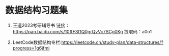 # 数据结构习题集

1. 王道2023考研辅导书 链接：https://pan.baidu.com/s/10ffF3t1Q0grQvVc7SCg0Kg 提取码：a0o1

2. LeetCode数据结构专栏:https://leetcode.cn/study-plan/data-structures/?progress=1g6jfmi
